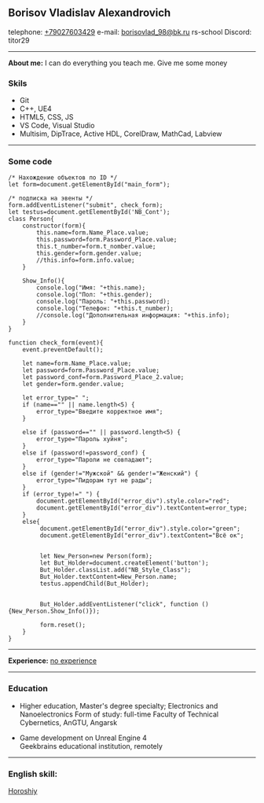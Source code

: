 ## Borisov Vladislav Alexandrovich


telephone: <u>+79027603429</u>
e-mail: <u>borisovlad_98@bk.ru</u>
rs-school Discord: titor29

---

__About me:__ I can do everything you teach me. Give me some money

### Skils
* Git
* C++, UE4
* HTML5, CSS, JS
* VS Code, Visual Studio
* Multisim, DipTrace, Active HDL, CorelDraw, MathCad, Labview
---
### Some code

```
/* Нахождение объектов по ID */
let form=document.getElementById("main_form");

/* подписка на эвенты */
form.addEventListener("submit", check_form);
let testus=document.getElementById('NB_Cont');
class Person{
    constructor(form){
        this.name=form.Name_Place.value;
        this.password=form.Password_Place.value;
        this.t_number=form.t_nomber.value;
        this.gender=form.gender.value;
        //this.info=form.info.value;                      
    }    

    Show_Info(){        
        console.log("Имя: "+this.name);
        console.log("Пол: "+this.gender);
        console.log("Пароль: "+this.password);
        console.log("Телефон: "+this.t_number);
        //console.log("Дополнительная информация: "+this.info); 
    }
}

function check_form(event){
    event.preventDefault();

    let name=form.Name_Place.value;
    let password=form.Password_Place.value;
    let password_conf=form.Password_Place_2.value;
    let gender=form.gender.value;

    let error_type=" ";
    if (name=="" || name.length<5) {
        error_type="Введите корректное имя";
    }

    else if (password=="" || password.length<5) {
        error_type="Пароль хуйня";
    }
    else if (password!=password_conf) {
        error_type="Пароли не совпадают";
    }
    else if (gender!="Мужской" && gender!="Женский") {
        error_type="Пидорам тут не рады";
    }
    if (error_type!=" ") {
        document.getElementById("error_div").style.color="red";
        document.getElementById("error_div").textContent=error_type;
    }
    else{
         document.getElementById("error_div").style.color="green";
         document.getElementById("error_div").textContent="Всё ок";
        
        
         let New_Person=new Person(form);
         let But_Holder=document.createElement('button');
         But_Holder.classList.add("NB_Style_Class");        
         But_Holder.textContent=New_Person.name;
         testus.appendChild(But_Holder);
         
         
         But_Holder.addEventListener("click", function () {New_Person.Show_Info()});

         form.reset();
    }
}
```

---

__Experience:__ <u>no experience</u>

---

### Education

* Higher education, Master's degree
 specialty; Electronics and Nanoelectronics	
Form of study: full-time
Faculty of Technical Cybernetics, AnGTU, Angarsk

* Game development on Unreal Engine 4	
Geekbrains educational institution, remotely
---

### English skill:

<u>Horoshiy</u>
